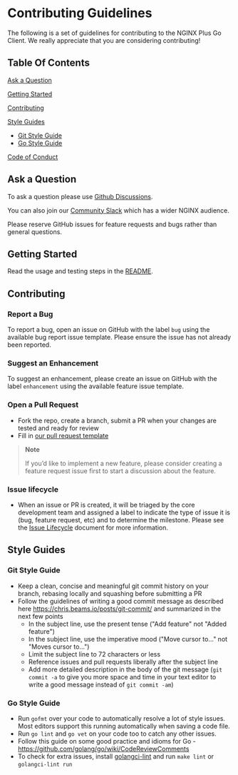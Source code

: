 # Contributing Guidelines

The following is a set of guidelines for contributing to the NGINX Plus Go Client. We really appreciate that you are
considering contributing!

## Table Of Contents

[Ask a Question](#ask-a-question)

[Getting Started](#getting-started)

[Contributing](#contributing)

[Style Guides](#style-guides)

- [Git Style Guide](#git-style-guide)
- [Go Style Guide](#go-style-guide)

[Code of Conduct](CODE_OF_CONDUCT.md)

## Ask a Question

To ask a question please use [Github Discussions](https://github.com/nginxinc/nginx-plus-go-client/discussions).

You can also join our [Community Slack](https://community.nginx.org/joinslack) which has a wider NGINX audience.

Please reserve GitHub issues for feature requests and bugs rather than general questions.

## Getting Started

Read the usage and testing steps in the [README](README.md).

## Contributing

### Report a Bug

To report a bug, open an issue on GitHub with the label `bug` using the available bug report issue template. Please
ensure the issue has not already been reported.

### Suggest an Enhancement

To suggest an enhancement, please create an issue on GitHub with the label `enhancement` using the available feature
issue template.

### Open a Pull Request

- Fork the repo, create a branch, submit a PR when your changes are tested and ready for review
- Fill in [our pull request template](.github/PULL_REQUEST_TEMPLATE.md)

> **Note**
>
> If you’d like to implement a new feature, please consider creating a feature request issue first to start a discussion
> about the feature.

### Issue lifecycle

- When an issue or PR is created, it will be triaged by the core development team and assigned a label to indicate the
  type of issue it is (bug, feature request, etc) and to determine the milestone. Please see the [Issue
  Lifecycle](ISSUE_LIFECYCLE.md) document for more information.

## Style Guides

### Git Style Guide

- Keep a clean, concise and meaningful git commit history on your branch, rebasing locally and squashing before
  submitting a PR
- Follow the guidelines of writing a good commit message as described here <https://chris.beams.io/posts/git-commit/>
  and summarized in the next few points
  - In the subject line, use the present tense ("Add feature" not "Added feature")
  - In the subject line, use the imperative mood ("Move cursor to..." not "Moves cursor to...")
  - Limit the subject line to 72 characters or less
  - Reference issues and pull requests liberally after the subject line
  - Add more detailed description in the body of the git message (`git commit -a` to give you more space and time in
    your text editor to write a good message instead of `git commit -am`)

### Go Style Guide

- Run `gofmt` over your code to automatically resolve a lot of style issues. Most editors support this running
  automatically when saving a code file.
- Run `go lint` and `go vet` on your code too to catch any other issues.
- Follow this guide on some good practice and idioms for Go -  <https://github.com/golang/go/wiki/CodeReviewComments>
- To check for extra issues, install [golangci-lint](https://github.com/golangci/golangci-lint) and run `make lint` or
  `golangci-lint run`
